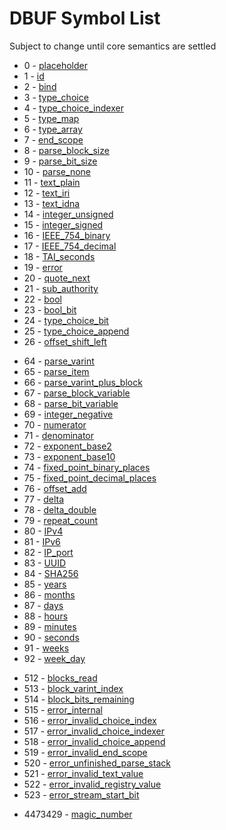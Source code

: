 # DBUF Symbol List

Subject to change until core semantics are settled

- 0 - [placeholder](./specs/placeholder.md)
- 1 - [id](./specs/id.md)
- 2 - [bind](./specs/bind.md)
- 3 - [type_choice](./specs/type_choice.md)
- 4 - [type_choice_indexer](./specs/type_choice_indexer.md)
- 5 - [type_map](./specs/type_map.md)
- 6 - [type_array](./specs/type_array.md)
- 7 - [end_scope](./specs/end_scope.md)
- 8 - [parse_block_size](./specs/parse_block_size.md)
- 9 - [parse_bit_size](./specs/parse_bit_size.md)
- 10 - [parse_none](./specs/parse_none.md)
- 11 - [text_plain](./specs/text_plain.md)
- 12 - [text_iri](./specs/text_iri.md)
- 13 - [text_idna](./specs/text_idna.md)
- 14 - [integer_unsigned](./specs/integer_unsigned.md)
- 15 - [integer_signed](./specs/integer_signed.md)
- 16 - [IEEE_754_binary](./specs/IEEE_754_binary.md)
- 17 - [IEEE_754_decimal](./specs/IEEE_754_decimal.md)
- 18 - [TAI_seconds](./specs/TAI_seconds.md)
- 19 - [error](./specs/error.md)
- 20 - [quote_next](./specs/quote_next.md)
- 21 - [sub_authority](./specs/sub_authority.md)
- 22 - [bool](./specs/bool.md)
- 23 - [bool_bit](./specs/bool_bit.md)
- 24 - [type_choice_bit](./specs/type_choice_bit.md)
- 25 - [type_choice_append](./specs/type_choice_append.md)
- 26 - [offset_shift_left](./specs/offset_shift_left.md)

* 64 - [parse_varint](./specs/parse_varint.md)
* 65 - [parse_item](./specs/parse_item.md)
* 66 - [parse_varint_plus_block](./specs/parse_varint_plus_block.md)
* 67 - [parse_block_variable](./specs/parse_block_variable.md)
* 68 - [parse_bit_variable](./specs/parse_bit_variable.md)
* 69 - [integer_negative](./specs/integer_negative.md)
* 70 - [numerator](./specs/numerator.md)
* 71 - [denominator](./specs/denominator.md)
* 72 - [exponent_base2](./specs/exponent_base2.md)
* 73 - [exponent_base10](./specs/exponent_base10.md)
* 74 - [fixed_point_binary_places](./specs/fixed_point_binary_places.md)
* 75 - [fixed_point_decimal_places](./specs/fixed_point_decimal_places.md)
* 76 - [offset_add](./specs/offset_add.md)
* 77 - [delta](./specs/delta.md)
* 78 - [delta_double](./specs/delta_double.md)
* 79 - [repeat_count](./specs/repeat_count.md)
* 80 - [IPv4](./specs/IPv4.md)
* 81 - [IPv6](./specs/IPv6.md)
* 82 - [IP_port](./specs/IP_port.md)
* 83 - [UUID](./specs/UUID.md)
* 84 - [SHA256](./specs/SHA256.md)
* 85 - [years](./specs/years.md)
* 86 - [months](./specs/months.md)
* 87 - [days](./specs/days.md)
* 88 - [hours](./specs/hours.md)
* 89 - [minutes](./specs/minutes.md)
* 90 - [seconds](./specs/seconds.md)
* 91 - [weeks](./specs/weeks.md)
* 92 - [week_day](./specs/week_day.md)

+ 512 - [blocks_read](./specs/blocks_read.md)
+ 513 - [block_varint_index](./specs/block_varint_index.md)
+ 514 - [block_bits_remaining](./specs/block_bits_remaining.md)
+ 515 - [error_internal](./specs/error_internal.md)
+ 516 - [error_invalid_choice_index](./specs/error_invalid_choice_index.md)
+ 517 - [error_invalid_choice_indexer](./specs/error_invalid_choice_indexer.md)
+ 518 - [error_invalid_choice_append](./specs/error_invalid_choice_append.md)
+ 519 - [error_invalid_end_scope](./specs/error_invalid_end_scope.md)
+ 520 - [error_unfinished_parse_stack](./specs/error_unfinished_parse_stack.md)
+ 521 - [error_invalid_text_value](./specs/error_invalid_text_value.md)
+ 522 - [error_invalid_registry_value](./specs/error_invalid_registry_value.md)
+ 523 - [error_stream_start_bit](./specs/error_stream_start_bit.md)

- 4473429 - [magic_number](./specs/magic_number.md)